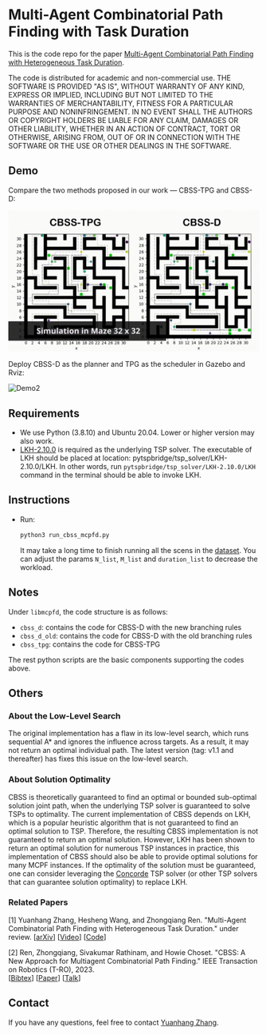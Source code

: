 # Multi-Agent Combinatorial Path Finding with Task Duration

This is the code repo for the paper [Multi-Agent Combinatorial Path Finding with Heterogeneous Task Duration](https://arxiv.org/abs/2311.15330).

The code is distributed for academic and non-commercial use.
THE SOFTWARE IS PROVIDED "AS IS", WITHOUT WARRANTY OF ANY KIND, EXPRESS OR
IMPLIED, INCLUDING BUT NOT LIMITED TO THE WARRANTIES OF MERCHANTABILITY,
FITNESS FOR A PARTICULAR PURPOSE AND NONINFRINGEMENT. IN NO EVENT SHALL THE
AUTHORS OR COPYRIGHT HOLDERS BE LIABLE FOR ANY CLAIM, DAMAGES OR OTHER
LIABILITY, WHETHER IN AN ACTION OF CONTRACT, TORT OR OTHERWISE, ARISING FROM,
OUT OF OR IN CONNECTION WITH THE SOFTWARE OR THE USE OR OTHER DEALINGS IN THE
SOFTWARE.

## Demo
Compare the two methods proposed in our work — CBSS-TPG and CBSS-D:

![Demo1](https://github.com/rap-lab-org/public_pymcpf-d/blob/main/data/demo/demo_1.gif)

Deploy CBSS-D as the planner and TPG as the scheduler in Gazebo and Rviz:

![Demo2](https://github.com/rap-lab-org/public_pymcpf-d/blob/main/data/demo/demo_2.gif)

## Requirements

* We use Python (3.8.10) and Ubuntu 20.04. Lower or higher version may also work.
* [LKH-2.10.0](http://webhotel4.ruc.dk/~keld/research/LKH/) is required as the underlying TSP solver. The executable of LKH should be placed at location: pytspbridge/tsp_solver/LKH-2.10.0/LKH. In other words, run `pytspbridge/tsp_solver/LKH-2.10.0/LKH` command in the terminal should be able to invoke LKH.

## Instructions
* Run:
  ```python
  python3 run_cbss_mcpfd.py
  ```
  
  It may take a long time to finish running all the scens in the [dataset](https://movingai.com/benchmarks/mapf.html). You can adjust the params `N_list`, `M_list` and `duration_list` to decrease the workload.

## Notes
Under `libmcpfd`, the code structure is as follows:
- `cbss_d`: contains the code for CBSS-D with the new branching rules
- `cbss_d_old`: contains the code for CBSS-D with the old branching rules
- `cbss_tpg`: contains the code for CBSS-TPG

The rest python scripts are the basic components supporting the codes above.

## Others

### About the Low-Level Search
The original implementation has a flaw in its low-level search, which runs sequential A* and ignores the influence across targets. As a result, it may not return an optimal individual path. The latest version (tag: v1.1 and thereafter) has fixes this issue on the low-level search.

### About Solution Optimality

CBSS is theoretically guaranteed to find an optimal or bounded sub-optimal solution joint path, when the underlying TSP solver is guaranteed to solve TSPs to optimality.
The current implementation of CBSS depends on LKH, which is a popular heuristic algorithm that is not guaranteed to find an optimal solution to TSP. Therefore, the resulting CBSS implementation is not guaranteed to return an optimal solution.
However, LKH has been shown to return an optimal solution for numerous TSP instances in practice, this implementation of CBSS should also be able to provide optimal solutions for many MCPF instances.
If the optimality of the solution must be guaranteed, one can consider leveraging the [Concorde](https://www.math.uwaterloo.ca/tsp/concorde.html) TSP solver (or other TSP solvers that can guarantee solution optimality) to replace LKH.

### Related Papers

[1] Yuanhang Zhang, Hesheng Wang, and Zhongqiang Ren. "Multi-Agent Combinatorial Path Finding with Heterogeneous Task Duration." under review.
[[arXiv](https://arxiv.org/abs/2311.15330)]
[[Video](https://www.youtube.com/embed/sSX0HdzjmY4)]
[[Code](https://github.com/hang0610/public_pymcpf-d)]

[2] Ren, Zhongqiang, Sivakumar Rathinam, and Howie Choset. "CBSS: A New Approach for Multiagent Combinatorial Path Finding." IEEE Transaction on Robotics (T-RO), 2023.\
[[Bibtex](https://wonderren.github.io/files/bibtex_ren23cbssTRO.txt)]
[[Paper](https://wonderren.github.io/files/ren23_CBSS_TRO.pdf)]
[[Talk](https://youtu.be/V17vQSZP5Zs?t=2853)]

## Contact
If you have any questions, feel free to contact [Yuanhang Zhang](https://hang0610.github.io/).
